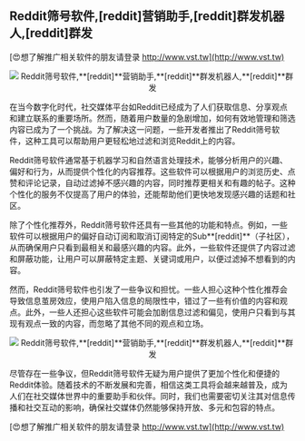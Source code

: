 ## **Reddit筛号软件,**[reddit]**营销助手,**[reddit]**群发机器人,**[reddit]**群发**

[😍想了解推广相关软件的朋友请登录 http://www.vst.tw](http://www.vst.tw)

 <center><img src="https://vst.tw/MP4/tuiguang/png/8.png" alt="Reddit筛号软件,**[reddit]**营销助手,**[reddit]**群发机器人,**[reddit]**群发"></center>

在当今数字化时代，社交媒体平台如Reddit已经成为了人们获取信息、分享观点和建立联系的重要场所。然而，随着用户数量的急剧增加，如何有效地管理和筛选内容已成为了一个挑战。为了解决这一问题，一些开发者推出了Reddit筛号软件，这种工具可以帮助用户更轻松地过滤和浏览Reddit上的内容。

Reddit筛号软件通常基于机器学习和自然语言处理技术，能够分析用户的兴趣、偏好和行为，从而提供个性化的内容推荐。这些软件可以根据用户的浏览历史、点赞和评论记录，自动过滤掉不感兴趣的内容，同时推荐更相关和有趣的帖子。这种个性化的服务不仅提高了用户的体验，还能帮助他们更快地发现感兴趣的话题和社区。

除了个性化推荐外，Reddit筛号软件还具有一些其他的功能和特点。例如，一些软件可以根据用户的偏好自动订阅和取消订阅特定的Sub**[reddit]**（子社区），从而确保用户只看到最相关和最感兴趣的内容。此外，一些软件还提供了内容过滤和屏蔽功能，让用户可以屏蔽特定主题、关键词或用户，以便过滤掉不想看到的内容。

然而，Reddit筛号软件也引发了一些争议和担忧。一些人担心这种个性化推荐会导致信息茧房效应，使用户陷入信息的局限性中，错过了一些有价值的内容和观点。此外，一些人还担心这些软件可能会加剧信息过滤和偏见，使用户只看到与其现有观点一致的内容，而忽略了其他不同的观点和立场。

 <center><img src="https://vst.tw/MP4/tuiguang/png/2.png" alt="Reddit筛号软件,**[reddit]**营销助手,**[reddit]**群发机器人,**[reddit]**群发"></center>

尽管存在一些争议，但Reddit筛号软件无疑为用户提供了更加个性化和便捷的Reddit体验。随着技术的不断发展和完善，相信这类工具将会越来越普及，成为人们在社交媒体世界中的重要助手和伙伴。同时，我们也需要密切关注其对信息传播和社交互动的影响，确保社交媒体仍然能够保持开放、多元和包容的特点。

[😍想了解推广相关软件的朋友请登录 http://www.vst.tw](http://www.vst.tw)



